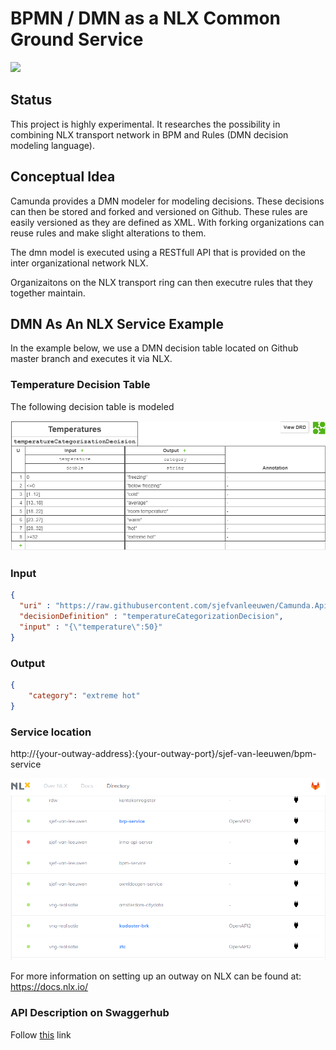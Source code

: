 # BPMN / DMN as a NLX Common Ground Service
![](https://directory.nlx.io/static/media/logo.325e26d6.svg)

## Status

This project is highly experimental. It researches the possibility in combining NLX transport network in BPM and Rules (DMN decision modeling language).

## Conceptual Idea

Camunda provides a DMN modeler for modeling decisions. These decisions can then be stored and forked and versioned on Github. These rules are easily versioned as they are defined as XML. With forking organizations can reuse rules and make slight alterations to them.

The dmn model is executed using a RESTfull API that is provided on the inter organizational network NLX.

Organizaitons on the NLX transport ring can then executre rules that they together maintain.

## DMN As An NLX Service Example

In the example below, we use a DMN decision table located on Github master branch and executes it via NLX.

### Temperature Decision Table

The following decision table is modeled

![temperature](./doc/temperature.dmn.png)

### Input

```json
{
  "uri" : "https://raw.githubusercontent.com/sjefvanleeuwen/Camunda.Api.Client/master/Camunda.Nlx.Service/doc/temperatureCategorizationDecision.dmn",
  "decisionDefinition" : "temperatureCategorizationDecision",
  "input" : "{\"temperature\":50}"
}
```

### Output

```json
{
    "category": "extreme hot"
}

```

### Service location

http://{your-outway-address}:{your-outway-port}/sjef-van-leeuwen/bpm-service

![nlx-directory](./doc/nlx-directory.png)

For more information on setting up an outway on NLX can be found at:
https://docs.nlx.io/

### API Description on Swaggerhub

Follow [this](https://petstore.swagger.io/?url=https://raw.githubusercontent.com/sjefvanleeuwen/Camunda.Api.Client/master/Camunda.Nlx.Service/doc/swagger.json) link